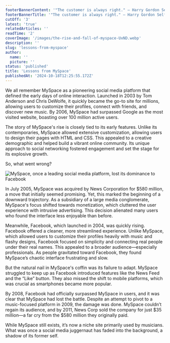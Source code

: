```yaml
---
footerBannerContent: '"The customer is always right." — Harry Gordon Selfridge'
footerBannerTitle: '"The customer is always right." — Harry Gordon Selfridge'
cutOff: '3'
latest: 'true'
relatedArticles: ''
readTime: '2'
coverImage: '/images/the-rise-and-fall-of-myspace-UxND.webp'
description: ''
slug: 'lessons-from-myspace'
author:
  name: ''
  picture: ''
status: 'published'
title: 'Lessons from MySpace'
publishedAt: '2024-10-18T12:25:55.172Z'
---
```


We all remember MySpace as a pioneering social media platform that defined the early days of online interaction. Launched in 2003 by Tom Anderson and Chris DeWolfe, it quickly became the go-to site for millions, allowing users to customize their profiles, connect with friends, and discover new music. By 2006, MySpace had surpassed Google as the most visited website, boasting over 100 million active users.

The story of MySpace's rise is closely tied to its early features. Unlike its contemporaries, MySpace allowed extensive customization, allowing users to design their pages with HTML and CSS. This appealed to a creative demographic and helped build a vibrant online community. Its unique approach to social networking fostered engagement and set the stage for its explosive growth.

So, what went wrong?

![MySpace, once a leading social media platform, lost its dominance to Facebook](/images/the-rise-and-fall-of-myspace-Y1ND.webp)

In July 2005, MySpace was acquired by News Corporation for $580 million, a move that initially seemed promising. Yet, this marked the beginning of a downward trajectory. As a subsidiary of a large media conglomerate, MySpace's focus shifted towards monetization, which cluttered the user experience with intrusive advertising​. This decision alienated many users who found the interface less enjoyable than before.

Meanwhile, Facebook, which launched in 2004, was quickly rising. Facebook offered a cleaner, more streamlined experience. Unlike MySpace, which allowed users to customize their profiles heavily with music and flashy designs, Facebook focused on simplicity and connecting real people under their real names. This appealed to a broader audience—especially professionals. As people gravitated toward Facebook, they found MySpace’s chaotic interface frustrating and slow.

But the natural nail in MySpace's coffin was its failure to adapt. MySpace struggled to keep up as Facebook introduced features like the News Feed and the “Like” button. They also missed the shift to mobile platforms, which was crucial as smartphones became more popular.

By 2008, Facebook had officially surpassed MySpace in users, and it was clear that MySpace had lost the battle. Despite an attempt to pivot to a music-focused platform in 2009, the damage was done. MySpace couldn’t regain its audience, and by 2011, News Corp sold the company for just $35 million—a far cry from the $580 million they originally paid.

While MySpace still exists, it’s now a niche site primarily used by musicians. What was once a social media juggernaut has faded into the background, a shadow of its former self.